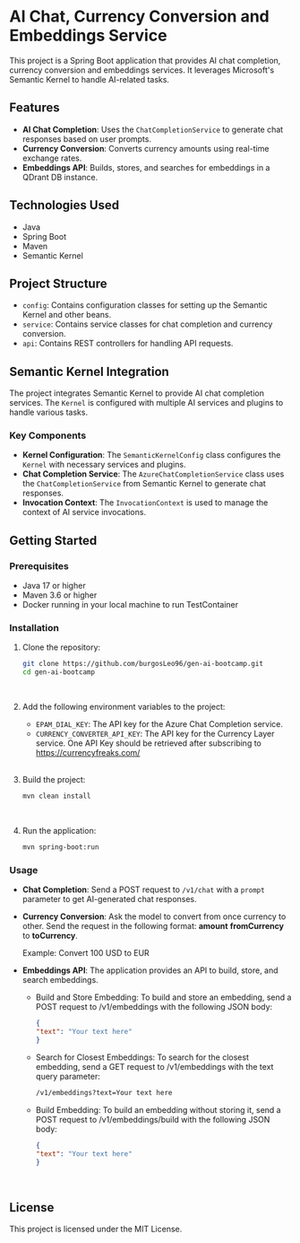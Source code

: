 # AI Chat, Currency Conversion and Embeddings Service

This project is a Spring Boot application that provides AI chat completion, currency conversion and embeddings services. It leverages Microsoft's Semantic Kernel to handle AI-related tasks.

## Features

- **AI Chat Completion**: Uses the `ChatCompletionService` to generate chat responses based on user prompts.
- **Currency Conversion**: Converts currency amounts using real-time exchange rates.
- **Embeddings API**: Builds, stores, and searches for embeddings in a QDrant DB instance.

## Technologies Used

- Java
- Spring Boot
- Maven
- Semantic Kernel

## Project Structure

- `config`: Contains configuration classes for setting up the Semantic Kernel and other beans.
- `service`: Contains service classes for chat completion and currency conversion.
- `api`: Contains REST controllers for handling API requests.

## Semantic Kernel Integration

The project integrates Semantic Kernel to provide AI chat completion services. The `Kernel` is configured with multiple AI services and plugins to handle various tasks.

### Key Components

- **Kernel Configuration**: The `SemanticKernelConfig` class configures the `Kernel` with necessary services and plugins.
- **Chat Completion Service**: The `AzureChatCompletionService` class uses the `ChatCompletionService` from Semantic Kernel to generate chat responses.
- **Invocation Context**: The `InvocationContext` is used to manage the context of AI service invocations.

## Getting Started

### Prerequisites

- Java 17 or higher
- Maven 3.6 or higher
- Docker running in your local machine to run TestContainer

### Installation

1. Clone the repository:
    ```sh
    git clone https://github.com/burgosLeo96/gen-ai-bootcamp.git
    cd gen-ai-bootcamp
    ```
   <br>

2. Add the following environment variables to the project:
   - `EPAM_DIAL_KEY`: The API key for the Azure Chat Completion service.
   - `CURRENCY_CONVERTER_API_KEY`: The API key for the Currency Layer service. One API Key should be retrieved after subscribing to https://currencyfreaks.com/

    <br>

3. Build the project:
    ```sh
    mvn clean install
    ```
   <br>

4. Run the application:
    ```sh
    mvn spring-boot:run
    ```

### Usage

- **Chat Completion**: Send a POST request to `/v1/chat` with a `prompt` parameter to get AI-generated chat responses.


- **Currency Conversion**: Ask the model to convert from once currency to other. Send the request in the following format: **amount** **fromCurrency** to **toCurrency**.

  Example:
  Convert 100 USD to EUR


- **Embeddings API**: The application provides an API to build, store, and search embeddings.
   - Build and Store Embedding: To build and store an embedding, send a POST request to /v1/embeddings with the following JSON body:
        ```json
        {
        "text": "Your text here"
        }
        ```

   - Search for Closest Embeddings: To search for the closest embedding, send a GET request to /v1/embeddings with the text query parameter:
       ```sh
       /v1/embeddings?text=Your text here
       ```

   - Build Embedding: To build an embedding without storing it, send a POST request to /v1/embeddings/build with the following JSON body:
        ```json
        {
        "text": "Your text here"
        }
        ```

<br>

## License

This project is licensed under the MIT License.